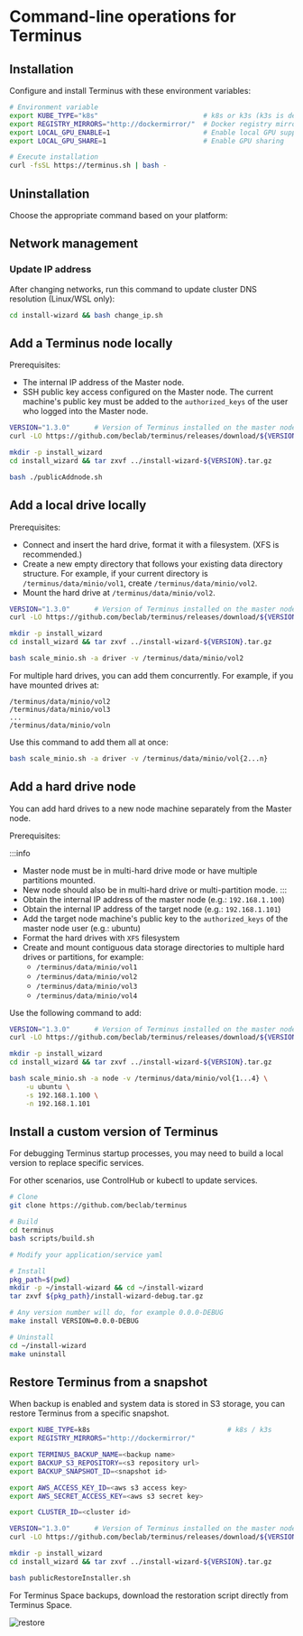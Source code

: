 # Command-line operations for Terminus

## Installation
Configure and install Terminus with these environment variables:

```sh
# Environment variable
export KUBE_TYPE="k8s"                          # k8s or k3s (k3s is default)
export REGISTRY_MIRRORS="http://dockermirror/"  # Docker registry mirror URL
export LOCAL_GPU_ENABLE=1                       # Enable local GPU support if hardware is installed on the node
export LOCAL_GPU_SHARE=1                        # Enable GPU sharing

# Execute installation
curl -fsSL https://terminus.sh | bash -
```

## Uninstallation

Choose the appropriate command based on your platform:

<tabs>
<template #Linux,-Raspberry-Pi,-and-Windows-(WSL)>

```sh
cd install-wizard && bash uninstall_cmd.sh
```
</template>
<template #macOS>

```sh
bash uninstall_macos.sh
```
</template>
</tabs>

## Network management

### Update IP address
After changing networks, run this command to update cluster DNS resolution (Linux/WSL only):

```sh
cd install-wizard && bash change_ip.sh
```

## Add a Terminus node locally
Prerequisites:
- The internal IP address of the Master node.
- SSH public key access configured on the Master node. The current machine's public key must be added to the `authorized_keys` of the user who logged into the Master node.

```sh
VERSION="1.3.0"      # Version of Terminus installed on the master node
curl -LO https://github.com/beclab/terminus/releases/download/${VERSION}/install-wizard-v${VERSION}.tar.gz

mkdir -p install_wizard
cd install_wizard && tar zxvf ../install-wizard-${VERSION}.tar.gz

bash ./publicAddnode.sh
```

## Add a local drive locally
Prerequisites:
* Connect and insert the hard drive, format it with a filesystem. (XFS is recommended.)
* Create a new empty directory that follows your existing data directory structure. For example, if your current directory is `/terminus/data/minio/vol1`, create `/terminus/data/minio/vol2`.
* Mount the hard drive at `/terminus/data/minio/vol2`.

```sh
VERSION="1.3.0"      # Version of Terminus installed on the master node
curl -LO https://github.com/beclab/terminus/releases/download/${VERSION}/install-wizard-v${VERSION}.tar.gz

mkdir -p install_wizard
cd install_wizard && tar zxvf ../install-wizard-${VERSION}.tar.gz

bash scale_minio.sh -a driver -v /terminus/data/minio/vol2
```
For multiple hard drives, you can add them concurrently. For example, if you have mounted drives at:
```
/terminus/data/minio/vol2
/terminus/data/minio/vol3
...
/terminus/data/minio/voln
```
Use this command to add them all at once:
```sh
bash scale_minio.sh -a driver -v /terminus/data/minio/vol{2...n}
```

## Add a hard drive node

You can add hard drives to a new node machine separately from the Master node.

Prerequisites:

:::info
- Master node must be in multi-hard drive mode or have multiple partitions mounted.
- New node should also be in multi-hard drive or multi-partition mode.
:::
- Obtain the internal IP address of the master node (e.g.: `192.168.1.100`)
- Obtain the internal IP address of the target node (e.g.: `192.168.1.101`)
- Add the target node machine's public key to the `authorized_keys` of the master node user (e.g.: ubuntu)
- Format the hard drives with `XFS` filesystem
- Create and mount contiguous data storage directories to multiple hard drives or partitions, for example:
    - `/terminus/data/minio/vol1`
    - `/terminus/data/minio/vol2`
    - `/terminus/data/minio/vol3`
    - `/terminus/data/minio/vol4`

Use the following command to add:
```sh
VERSION="1.3.0"      # Version of Terminus installed on the master node
curl -LO https://github.com/beclab/terminus/releases/download/${VERSION}/install-wizard-v${VERSION}.tar.gz

mkdir -p install_wizard
cd install_wizard && tar zxvf ../install-wizard-${VERSION}.tar.gz

bash scale_minio.sh -a node -v /terminus/data/minio/vol{1...4} \
    -u ubuntu \
    -s 192.168.1.100 \
    -n 192.168.1.101
```

## Install a custom version of Terminus

For debugging Terminus startup processes, you may need to build a local version to replace specific services.

For other scenarios, use ControlHub or kubectl to update services.

```sh
# Clone
git clone https://github.com/beclab/terminus

# Build
cd terminus
bash scripts/build.sh

# Modify your application/service yaml

# Install
pkg_path=$(pwd)
mkdir -p ~/install-wizard && cd ~/install-wizard
tar zxvf ${pkg_path}/install-wizard-debug.tar.gz

# Any version number will do, for example 0.0.0-DEBUG
make install VERSION=0.0.0-DEBUG

# Uninstall
cd ~/install-wizard
make uninstall
```

## Restore Terminus from a snapshot

When backup is enabled and system data is stored in S3 storage, you can restore Terminus from a specific snapshot.

```sh
export KUBE_TYPE=k8s                                  # k8s / k3s
export REGISTRY_MIRRORS="http://dockermirror/"

export TERMINUS_BACKUP_NAME=<backup name>
export BACKUP_S3_REPOSITORY=<s3 repository url>
export BACKUP_SNAPSHOT_ID=<snapshot id>

export AWS_ACCESS_KEY_ID=<aws s3 access key>
export AWS_SECRET_ACCESS_KEY=<aws s3 secret key>

export CLUSTER_ID=<cluster id>

VERSION="1.3.0"      # Version of Terminus installed on the master node
curl -LO https://github.com/beclab/terminus/releases/download/${VERSION}/install-wizard-v${VERSION}.tar.gz

mkdir -p install_wizard
cd install_wizard && tar zxvf ../install-wizard-${VERSION}.tar.gz

bash publicRestoreInstaller.sh
```

For Terminus Space backups, download the restoration script directly from Terminus Space.

![restore](/images/developer/develop/restore.jpg)
